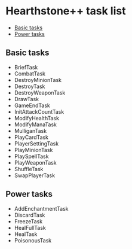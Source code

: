 # Hearthstone++ task list

- [Basic tasks](#basic-tasks)
- [Power tasks](#power-tasks)

## Basic tasks

* BriefTask 
* CombatTask
* DestroyMinionTask
* DestroyTask
* DestroyWeaponTask
* DrawTask
* GameEndTask
* InitAttackCountTask
* ModifyHealthTask
* ModifyManaTask
* MulliganTask
* PlayCardTask
* PlayerSettingTask
* PlayMinionTask
* PlaySpellTask
* PlayWeaponTask
* ShuffleTask
* SwapPlayerTask

## Power tasks

* AddEnchantmentTask
* DiscardTask
* FreezeTask
* HealFullTask
* HealTask
* PoisonousTask